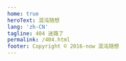 ```yaml
---
home: true
heroText: 混沌随想
lang: 'zh-CN'
tagline: 404 迷路了
permalink: /404.html
footer: Copyright © 2016-now 混沌随想
---
```

<NotFound/>
